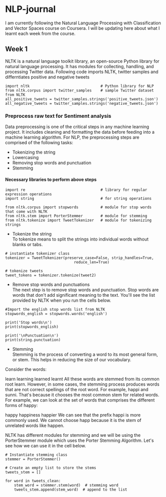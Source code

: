 # NLP-journal
I am currently following the Natural Language Processing with Classification and Vector Spaces course on Coursera. I will be updating here about what I learnt each week from the course.

## Week 1
NLTK is a natural language toolkit library, an open-source Python library for natural language processing. It has modules for collecting, handling, and processing Twitter data.
Following code imports NLTK, twitter samples and differntiates positive and negative tweets
```
import nltk                                # Python library for NLP
from nltk.corpus import twitter_samples    # sample Twitter dataset from NLTK
all_positive_tweets = twitter_samples.strings('positive_tweets.json')
all_negative_tweets = twitter_samples.strings('negative_tweets.json')
```
### Preprocess raw text for Sentiment analysis
Data preprocessing is one of the critical steps in any machine learning project. It includes cleaning and formatting the data before feeding into a machine learning algorithm. For NLP, the preprocessing steps are comprised of the following tasks:

* Tokenizing the string
* Lowercasing
* Removing stop words and punctuation
* Stemming

#### Necessary libraries to perform above steps
```
import re                                  # library for regular expression operations
import string                              # for string operations

from nltk.corpus import stopwords          # module for stop words that come with NLTK
from nltk.stem import PorterStemmer        # module for stemming
from nltk.tokenize import TweetTokenizer   # module for tokenizing strings
```

* Tokenize the string\
To tokenize means to split the strings into individual words without blanks or tabs.
```
# instantiate tokenizer class
tokenizer = TweetTokenizer(preserve_case=False, strip_handles=True,
                               reduce_len=True)

# tokenize tweets
tweet_tokens = tokenizer.tokenize(tweet2)
```
* Remove stop words and punctuations\
The next step is to remove stop words and punctuation. Stop words are words that don't add significant meaning to the text. You'll see the list provided by NLTK when you run the cells below.
```
#Import the english stop words list from NLTK
stopwords_english = stopwords.words('english') 

print('Stop words\n')
print(stopwords_english)

print('\nPunctuation\n')
print(string.punctuation)
```
* Stemming\
Stemming is the process of converting a word to its most general form, or stem. This helps in reducing the size of our vocabulary.

Consider the words:

learn
learning
learned
learnt
All these words are stemmed from its common root learn. However, in some cases, the stemming process produces words that are not correct spellings of the root word. For example, happi and sunni. That's because it chooses the most common stem for related words. For example, we can look at the set of words that comprises the different forms of happy:

happy
happiness
happier
We can see that the prefix happi is more commonly used. We cannot choose happ because it is the stem of unrelated words like happen.

NLTK has different modules for stemming and we will be using the PorterStemmer module which uses the Porter Stemming Algorithm. Let's see how we can use it in the cell below.
```
# Instantiate stemming class
stemmer = PorterStemmer() 

# Create an empty list to store the stems
tweets_stem = [] 

for word in tweets_clean:
    stem_word = stemmer.stem(word)  # stemming word
    tweets_stem.append(stem_word)  # append to the list
```


